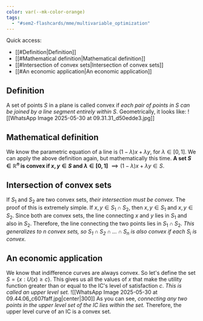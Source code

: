 ```yaml
---
color: var(--mk-color-orange)
tags:
  - "#sem2-flashcards/mme/multivariable_optimization"
---
```

Quick access:
- [[#Definition|Definition]]
- [[#Mathematical definition|Mathematical definition]]
- [[#Intersection of convex sets|Intersection of convex sets]]
- [[#An economic application|An economic application]]

## Definition
A set of points $S$ in a plane is called convex if *each pair of points in $S$ can be joined by a line segment entirely within $S$*. Geometrically, it looks like:
![[WhatsApp Image 2025-05-30 at 09.31.31_d50edde3.jpg]]

## Mathematical definition
We know the parametric equation of a line is $(1-\lambda)x + \lambda y$, for $\lambda \in [0,1]$. We can apply the above definition again, but mathematically this time. **A set $S \in \mathbb{R}^n$ is convex if $x,y \in S$ and $\lambda \in [0,1]$** $\implies (1-\lambda)x + \lambda y \in S$.

## Intersection of convex sets
If $S_{1}$ and $S_{2}$ are two convex sets, *their intersection must be convex.* The proof of this is extremely simple. If $x,y \in S_{1} \cap S_{2}$, then $x,y \in S_{1}$ and $x,y \in S_{2}$. Since both are convex sets, the line connecting $x$ and $y$ lies in $S_{1}$ and also in $S_{2}$. Therefore, the line connecting the two points lies in $S_{1} \cap S_{2}$. *This generalizes to $n$ convex sets, so $S_{1} \cap S_{2} \cap \dots \cap S_{n}$ is also convex if each $S_{i}$ is convex.*

## An economic application
We know that indifference curves are always convex. So let's define the set $S=\left\{x:U(x) \geq c\right\}$. This gives us all the values of $x$ that make the utility function greater than or equal to the IC's level of satisfaction $c$. *This is called an upper level set.* 
![[WhatsApp Image 2025-05-30 at 09.44.06_c607faff.jpg|center|300]]
As you can see, *connecting any two points in the upper level set of the IC lies within the set.* Therefore, the upper level curve of an IC is a convex set.


